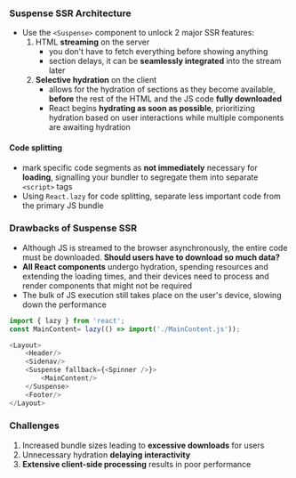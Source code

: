 ### Suspense SSR Architecture
- Use the `<Suspense>` component to unlock 2 major SSR features:
    1. HTML **streaming** on the server
        - you don't have to fetch everything before showing anything
        - section delays, it can be **seamlessly integrated** into the stream later
    2. **Selective hydration** on the client
        - allows for the hydration of sections as they become available, **before** the rest of the HTML and the JS code **fully downloaded**
        - React begins **hydrating as soon as possible**, prioritizing hydration based on user interactions while multiple components are awaiting hydration

#### Code splitting
- mark specific code segments as **not immediately** necessary for **loading**, signalling your bundler to segregate them into separate `<script>` tags
- Using `React.lazy` for code splitting, separate less important code from the primary JS bundle

### Drawbacks of Suspense SSR
- Although JS is streamed to the browser asynchronously, the entire code must be downloaded. **Should users have to download so much data?**
- **All React components** undergo hydration, spending resources and extending the loading times, and their devices need to process and render components that might not be required
- The bulk of JS execution still takes place on the user's device, slowing down the performance

``` typescript
import { lazy } from 'react';
const MainContent= lazy(() => import('./MainContent.js'));

<Layout>
    <Header/>
    <Sidenav/>
    <Suspense fallback={<Spinner />}>
        <MainContent/>
    </Suspense>
    <Footer/>
</Layout>
```

### Challenges
1. Increased bundle sizes leading to **excessive downloads** for users
2. Unnecessary hydration **delaying interactivity**
3. **Extensive client-side processing** results in poor performance